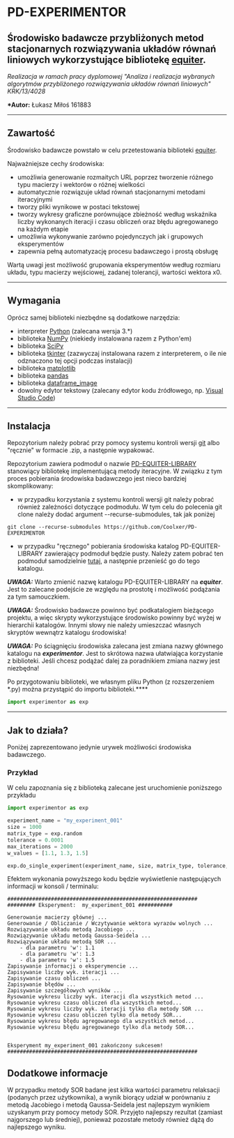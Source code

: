 # PD-EXPERIMENTOR

## Środowisko badawcze przybliżonych metod stacjonarnych rozwiązywania układów równań liniowych wykorzystujące bibliotekę [equiter](https://github.com/Coolxer/PD-EQUITER-LIBRARY).

_Realizacja w ramach pracy dyplomowej "Analiza i realizacja wybranych algorytmów przybliżonego rozwiązywania układów równań liniowych" KRK/13/4028_

**\*Autor:** Łukasz Miłoś 161883

---

## Zawartość

Środowisko badawcze powstało w celu przetestowania biblioteki [equiter](https://github.com/Coolxer/PD-EQUITER-LIBRARY).

Najważniejsze cechy środowiska:

- umożliwia generowanie rozmaitych URL poprzez tworzenie różnego typu macierzy i wektorów o różnej wielkości
- automatycznie rozwiązuje układ równań stacjonarnymi metodami iteracyjnymi
- tworzy pliki wynikowe w postaci tekstowej
- tworzy wykresy graficzne porównujące zbieżność według wskaźnika liczby wykonanych iteracji i czasu obliczeń oraz błędu agregowanego na każdym etapie
- umożliwia wykonywanie zarówno pojedynczych jak i grupowych eksperymentów
- zapewnia pełną automatyzację procesu badawczego i prostą obsługę

Wartą uwagi jest możliwość grupowania eksperymentów według rozmiaru układu, typu macierzy wejściowej, zadanej tolerancji, wartości wektora x0.

---

## Wymagania

Oprócz samej biblioteki niezbędne są dodatkowe narzędzia:

- interpreter [Python](https://www.python.org/downloads/) (zalecana wersja 3.\*)
- biblioteka [NumPy](https://numpy.org/install/) (niekiedy instalowana razem z Python'em)
- biblioteka [SciPy](https://www.scipy.org/install.html)
- biblioteka [tkinter](https://docs.python.org/3/library/tkinter.html) (zazwyczaj instalowana razem z interpreterem, o ile nie odznaczono tej opcji podczas instalacji)
- biblioteka [matplotlib](https://matplotlib.org/stable/users/installing.html)
- biblioteka [pandas](https://pandas.pydata.org/)
- biblioteka [dataframe_image](https://pypi.org/project/dataframe-image/)
- dowolny edytor tekstowy (zalecany edytor kodu źródłowego, np. [Visual Studio Code](https://code.visualstudio.com/))

---

## Instalacja

Repozytorium należy pobrać przy pomocy systemu kontroli wersji [git](https://git-scm.com/) albo "ręcznie" w formacie .zip, a następnie wypakować.

Repozytorium zawiera podmoduł o nazwie [PD-EQUITER-LIBRARY](https://github.com/Coolxer/PD-EQUITER-LIBRARY) stanowiący bibliotekę implementującą metody iteracyjne. W związku z tym proces pobierania środowiska badawczego jest nieco bardziej skomplikowany:

- w przypadku korzystania z systemu kontroli wersji git należy pobrać również zależności dotyczące podmodułu. W tym celu do polecenia git clone należy dodać argument --recurse-submodules, tak jak poniżej

```console
git clone --recurse-submodules https://github.com/Coolxer/PD-EXPERIMENTOR
```

- w przypadku "ręcznego" pobierania środowiska katalog PD-EQUITER-LIBRARY zawierający podmoduł będzie pusty. Należy zatem pobrać ten podmoduł samodzielnie [tutaj](https://github.com/Coolxer/PD-EQUITER-LIBRARY), a następnie przenieść go do tego katalogu.

**_UWAGA:_** Warto zmienić nazwę katalogu PD-EQUITER-LIBRARY na **_equiter_**. Jest to zalecane podejście ze względu na prostotę i możliwość podążania za tym samouczkiem.

**_UWAGA:_** Środowisko badawcze powinno być podkatalogiem bieżącego projektu, a więc skrypty wykorzystujące środowisko powinny być wyżej w hierarchii katalogów. Innymi słowy nie należy umieszczać własnych skryptów wewnątrz katalogu środowiska!

**_UWAGA:_** Po ściągnięciu środowiska zalecana jest zmiana nazwy głównego katalogu na **_experimentor_**. Jest to skrótowa nazwa ułatwiająca korzystanie z biblioteki. Jeśli chcesz podążać dalej za poradnikiem zmiana nazwy jest niezbędna!

Po przygotowaniu biblioteki, we własnym pliku Python (z rozszerzeniem \*.py) można przystąpić do importu biblioteki.\*\*\*\*

```python
import experimentor as exp
```

---

## Jak to działa?

Poniżej zaprezentowano jedynie urywek możliwości środowiska badawczego.

### Przykład

W celu zapoznania się z biblioteką zalecane jest uruchomienie poniższego przykładu

```python
import experimentor as exp

experiment_name = "my_experiment_001"
size = 1000
matrix_type = exp.random
tolerance = 0.0001
max_iterations = 2000
w_values = [1.1, 1.3, 1.5]

exp.do_single_experiment(experiment_name, size, matrix_type, tolerance, max_iterations, w_values)
```

Efektem wykonania powyższego kodu będzie wyświetlenie następujących informacji w konsoli / terminalu:

```console
#############################################################
######### Eksperyment:  my_experiment_001 ###########

Generowanie macierzy głównej ...
Generowanie / Obliczanie / Wczytywanie wektora wyrazów wolnych ...
Rozwiązywanie układu metodą Jacobiego ...
Rozwiązywanie układu metodą Gaussa-Seidela ...
Rozwiązywanie układu metodą SOR ...
    - dla parametru 'w': 1.1
    - dla parametru 'w': 1.3
    - dla parametru 'w': 1.5
Zapisywanie informacji o eksperymencie ...
Zapisywanie liczby wyk. iteracji ...
Zapisywanie czasu obliczeń ...
Zapisywanie błędów ...
Zapisywanie szczegółowych wyników ...
Rysowanie wykresu liczby wyk. iteracji dla wszystkich metod ...
Rysowanie wykresu czasu obliczeń dla wszystkich metod...
Rysowanie wykresu liczby wyk. iteracji tylko dla metody SOR ...
Rysowanie wykresu czasu obliczeń tylko dla metody SOR...
Rysowanie wykresu błędu agregowanego dla wszystkich metod...
Rysowanie wykresu błędu agregowanego tylko dla metody SOR...


Eksperyment my_experiment_001 zakończony sukcesem!
#############################################################
```

## Dodatkowe informacje

W przypadku metody SOR badane jest kilka wartości parametru relaksacji (podanych przez użytkownika), a wynik biorący udział w porównaniu z metodą Jacobiego i metodą Gaussa-Seidela jest najlepszym wynikiem uzyskanym przy pomocy metody SOR. Przyjęto najlepszy rezultat (zamiast najgorszego lub średniej), ponieważ pozostałe metody również dążą do najlepszego wyniku.
